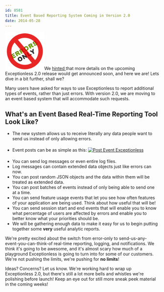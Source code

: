 ```yaml
---
id: 8581
title: Event Based Reporting System Coming in Version 2.0
date: 2014-05-28
---
```

[<img loading="lazy" class="alignright  wp-image-8584" src="/assets/errors-only.png" alt="Event Based Reporting System" width="128" height="123" data-id="8584" />](/assets/errors-only.png)We <a title="Exceptionless 2.0 – In the Making" href="/exceptionless-2-in-the-making/" target="_blank">hinted </a>that more details on the upcoming Exceptionless 2.0 release would get announced soon, and here we are! Lets dive in a bit further, shall we?

Many users have asked for ways to use Exceptionless to report additional types of events, rather than just errors. With version 2.0, we are moving to an event based system that will accommodate such requests.<!--more-->

## What's an Event Based Real-Time Reporting Tool Look Like?

* The new system allows us to receive literally any data people want to send us instead of only allowing errors.
* Event posts can be as simple as this:
    [<img loading="lazy" class="alignnone wp-image-8588 size-full" style="margin-top: 20px; margin-bottom: 20px;" src="/assets/ex-curl.png" alt="Post Event Exceptionless" width="427" height="160" data-id="8588" srcset="/assets/ex-curl.png 427w, /assets/ex-curl-300x112.png 300w" sizes="(max-width: 427px) 100vw, 427px" />](/assets/ex-curl.png)
* You can send log messages or even entire log files.
* Log messages can contain extended data objects just like errors can now.
* You can post random JSON objects and the data within them will be treated as extended data.
* You can post batches of events instead of only being able to send one at a time.
* You can send feature usage events that let you see how often features of your application are being used. Think about how useful that will be!
* You can send session start and end events that will enable you to know what percentage of users are affected by errors and enable you to better know what your priorities should be.
* We will be gathering enough data to make it easy for us to begin putting together some **very** useful analytic reports.

We're pretty excited about the switch from error-only to send-us-any-event-you-can-think-of real-time reporting, logging, and notifications. We think it's going to be awesome, and it's almost scary how much of a playground Exceptionless is going to turn into for some of our customers. We're not pushing the limits, we're pushing for **no limits**!

Ideas? Concerns? Let us know. We're working hard to wrap up Exceptionless 2.0, but there's still a lot more bells and whistles we're polishing before launch! Keep an eye out for still more sneak peek material in the coming weeks!
